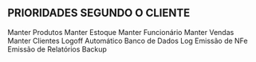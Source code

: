 PRIORIDADES SEGUNDO O CLIENTE
---
Manter Produtos
Manter Estoque
Manter Funcionário
Manter Vendas
Manter Clientes
Logoff Automático
Banco de Dados
Log
Emissão de NFe
Emissão de Relatórios
Backup
